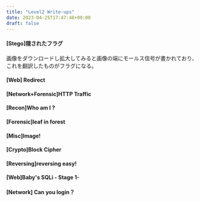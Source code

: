 ```yaml
---
title: "Level2 Write-ups"
date: 2023-04-25T17:47:48+09:00
draft: false
---
```


#### [Stego]隠されたフラグ

画像をダウンロードし拡大してみると画像の端にモールス信号が書かれており、これを翻訳したものがフラグになる。

#### [Web] Redirect
#### [Network+Forensic]HTTP Traffic
#### [Recon]Who am I ?
#### [Forensic]leaf in forest
#### [Misc]Image!
#### [Crypto]Block Cipher
#### [Reversing]reversing easy!
#### [Web]Baby's SQLi - Stage 1-
#### [Network] Can you login？
